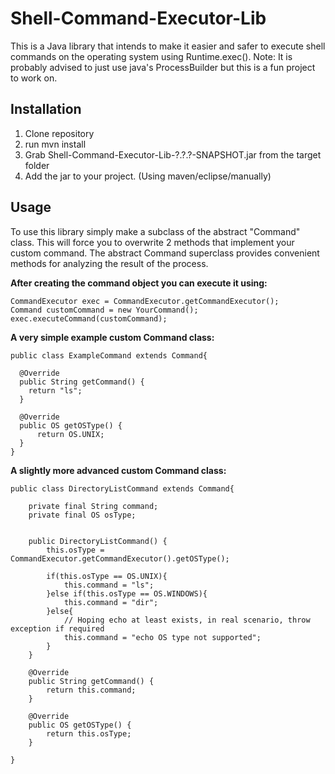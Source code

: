 # Shell-Command-Executor-Lib

This is a Java library that intends to make it easier and safer to execute shell commands on the operating system using Runtime.exec().
Note: It is probably advised to just use java's ProcessBuilder but this is a fun project to work on.


Installation
----------------------------------
1. Clone repository
2. run mvn install
3. Grab Shell-Command-Executor-Lib-?.?.?-SNAPSHOT.jar from the target folder
4. Add the jar to your project. (Using maven/eclipse/manually)



Usage
----------------------------------
To use this library simply make a subclass of the abstract "Command" class. This will force you to overwrite 2 methods that implement your custom command. The abstract Command superclass provides convenient methods for analyzing the result of the process.

**After creating the command object you can execute it using:**

    CommandExecutor exec = CommandExecutor.getCommandExecutor();
    Command customCommand = new YourCommand();
    exec.executeCommand(customCommand);

**A very simple example custom Command class:**

    public class ExampleCommand extends Command{

      @Override
      public String getCommand() {
        return "ls";
      }

      @Override
      public OS getOSType() {
    	  return OS.UNIX;
      }
    }

**A slightly more advanced custom Command class:**

	public class DirectoryListCommand extends Command{

		private final String command;
		private final OS osType;


		public DirectoryListCommand() {
			this.osType = CommandExecutor.getCommandExecutor().getOSType();
			
			if(this.osType == OS.UNIX){
				this.command = "ls";
			}else if(this.osType == OS.WINDOWS){
				this.command = "dir";
			}else{
				// Hoping echo at least exists, in real scenario, throw exception if required
				this.command = "echo OS type not supported";
			}
		}
		
		@Override
		public String getCommand() {
			return this.command;
		}

		@Override
		public OS getOSType() {
			return this.osType;
		}

	}
